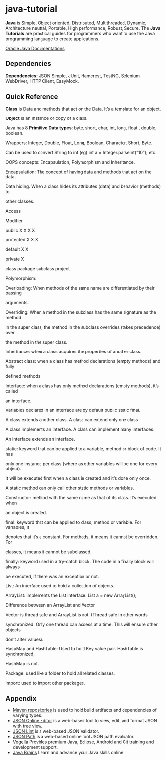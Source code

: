 java-tutorial
=============

**Java** is Simple, Object oriented, Distributed, Multithreaded, Dynamic, Architecture neutral, Portable, High performance, Robust, Secure. The **Java Tutorials** are practical guides for programmers who want to use the Java programming language to create applications.

[Oracle Java Documentations](http://docs.oracle.com/javase/tutorial/index.html)

Dependencies
------------

**Dependencies:** JSON Simple, JUnit, Hamcrest, TestNG, Selenium WebDriver, HTTP Client, EasyMock.

Quick Reference
---------------

**Class** is Data and methods that act on the Data. It’s a template for an object. 

**Object** is an Instance or copy of a class. 

Java has 8 **Primitive Data types**: byte, short, char, int, long, float , double, boolean. 



Wrappers: Integer, Double, Float, Long, Boolean, Character, Short, Byte. 

Can be used to convert String to int (eg) int a = Integer.parseInt(“10”); etc.

OOPS concepts: Encapsulation, Polymorphism and Inheritance. 

Encapsulation: The concept of having data and methods that act on the data.

Data hiding. When a class hides its attributes (data) and behavior (methods) to 

other classes.

Access 

Modifier

public X X X X

protected X X X

default X X

private X

class package subclass project

Polymorphism: 

Overloading: When methods of the same name are differentiated by their passing 

arguments. 

Overriding: When a method in the subclass has the same signature as the method 

in the super class, the method in the subclass overrides (takes precedence) over 

the method in the super class. 

Inheritance: when a class acquires the properties of another class.

Abstract class: when a class has method declarations (empty methods) and fully 

defined methods. 

Interface: when a class has only method declarations (empty methods), it’s called 

an interface. 

Variables declared in an interface are by default public static final. 

A class extends another class. A class can extend only one class

A class implements an interface. A class can implement many interfaces.

An interface extends an interface.

static: keyword that can be applied to a variable, method or block of code. It has 

only one instance per class (where as other variables will be one for every object). 

It will be executed first when a class in created and it’s done only once. 

A static method can only call other static methods or variables. 

Constructor: method with the same name as that of its class. It’s executed when 

an object is created. 

final: keyword that can be applied to class, method or variable. For variables, it 

denotes that it’s a constant. For methods, it means it cannot be overridden. For 

classes, it means it cannot be subclassed. 

finally: keyword used in a try-catch block. The code in a finally block will always 

be executed, if there was an exception or not. 

List: An interface used to hold a collection of objects. 

ArrayList: implements the List interface. List a = new ArrayList(); 

Difference between an ArrayList and Vector 

Vector is thread safe and ArrayList is not. (Thread safe in other words 

synchronized. Only one thread can access at a time. This will ensure other objects 

don’t alter values). 

HaspMap and HashTable: Used to hold Key value pair. HashTable is synchronized, 

HashMap is not. 

Package: used like a folder to hold all related classes. 

import: used to import other packages.

Appendix
--------

- [Maven repositories](http://mvnrepository.com/) is used to hold build artifacts and dependencies of varying types.
- [JSON Online Editor](http://jsoneditoronline.org/) is a web-based tool to view, edit, and format JSON with tree view.
- [JSON Lint](http://jsonlint.com/) is a web-based JSON Validator.
- [JSON Path](http://ashphy.com/JSONPathOnlineEvaluator/) is a web-based online tool JSON path evaluator.
- [Vogella](http://www.vogella.com/) Provides premium Java, Eclipse, Android and Git training and development support.
- [Java Brains](http://javabrains.koushik.org/) Learn and advance your Java skills online.

